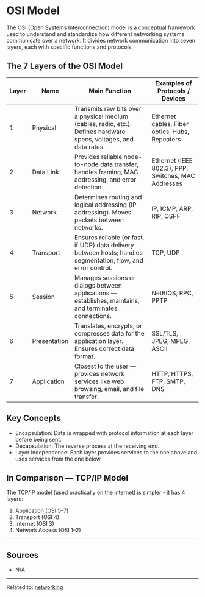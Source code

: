 # OSI Model

The OSI (Open Systems Interconnection) model is a conceptual framework used to understand and standardize how different networking systems communicate over a network. It divides network communication into seven layers, each with specific functions and protocols.


## The 7 Layers of the OSI Model

| Layer | Name         | Main Function                                                                                                  | Examples of Protocols / Devices                 |
| --------- | ---------------- | ------------------------------------------------------------------------------------------------------------------ | --------------------------------------------------- |
| 1     | Physical     | Transmits raw bits over a physical medium (cables, radio, etc.). Defines hardware specs, voltages, and data rates. | Ethernet cables, Fiber optics, Hubs, Repeaters      |
| 2     | Data Link    | Provides reliable node-to-node data transfer, handles framing, MAC addressing, and error detection.                | Ethernet (IEEE 802.3), PPP, Switches, MAC Addresses |
| 3     | Network      | Determines routing and logical addressing (IP addressing). Moves packets between networks.                         | IP, ICMP, ARP, RIP, OSPF                            |
| 4     | Transport    | Ensures reliable (or fast, if UDP) data delivery between hosts; handles segmentation, flow, and error control.     | TCP, UDP                                            |
| 5     | Session      | Manages sessions or dialogs between applications — establishes, maintains, and terminates connections.             | NetBIOS, RPC, PPTP                                  |
| 6     | Presentation | Translates, encrypts, or compresses data for the application layer. Ensures correct data format.                   | SSL/TLS, JPEG, MPEG, ASCII                          |
| 7     | Application  | Closest to the user — provides network services like web browsing, email, and file transfer.                       | HTTP, HTTPS, FTP, SMTP, DNS                         |


## Key Concepts

* Encapsulation: Data is wrapped with protocol information at each layer before being sent.
* Decapsulation: The reverse process at the receiving end.
* Layer Independence: Each layer provides services to the one above and uses services from the one below.


## In Comparison — TCP/IP Model

The TCP/IP model (used practically on the internet) is simpler - it has 4 layers:

1. Application (OSI 5–7)
2. Transport (OSI 4)
3. Internet (OSI 3)
4. Network Access (OSI 1–2)

<hr>

## Sources
* N/A


<hr>

Related to: [networking](networking)


